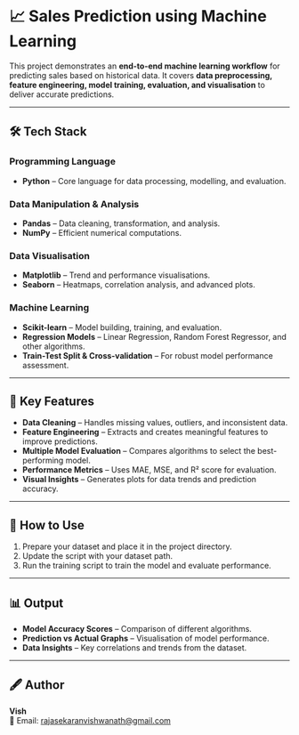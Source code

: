 # 📈 Sales Prediction using Machine Learning

This project demonstrates an **end-to-end machine learning workflow** for predicting sales based on historical data. It covers **data preprocessing, feature engineering, model training, evaluation, and visualisation** to deliver accurate predictions.

---

## 🛠 Tech Stack

### **Programming Language**
- **Python** – Core language for data processing, modelling, and evaluation.

### **Data Manipulation & Analysis**
- **Pandas** – Data cleaning, transformation, and analysis.
- **NumPy** – Efficient numerical computations.

### **Data Visualisation**
- **Matplotlib** – Trend and performance visualisations.
- **Seaborn** – Heatmaps, correlation analysis, and advanced plots.

### **Machine Learning**
- **Scikit-learn** – Model building, training, and evaluation.
- **Regression Models** – Linear Regression, Random Forest Regressor, and other algorithms.
- **Train-Test Split & Cross-validation** – For robust model performance assessment.

---

## 📌 Key Features
- **Data Cleaning** – Handles missing values, outliers, and inconsistent data.
- **Feature Engineering** – Extracts and creates meaningful features to improve predictions.
- **Multiple Model Evaluation** – Compares algorithms to select the best-performing model.
- **Performance Metrics** – Uses MAE, MSE, and R² score for evaluation.
- **Visual Insights** – Generates plots for data trends and prediction accuracy.

---

## 🚀 How to Use
1. Prepare your dataset and place it in the project directory.
2. Update the script with your dataset path.
3. Run the training script to train the model and evaluate performance.

---

## 📊 Output
- **Model Accuracy Scores** – Comparison of different algorithms.
- **Prediction vs Actual Graphs** – Visualisation of model performance.
- **Data Insights** – Key correlations and trends from the dataset.

---

## 🖋 Author
**Vish**  
📧 Email: rajasekaranvishwanath@gmail.com
